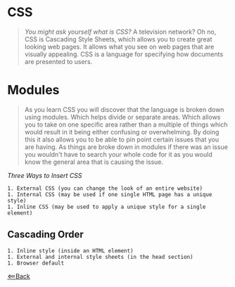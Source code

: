 # CSS

> *You might ask yourself what is CSS?* A television network? Oh no, CSS is Cascading Style Sheets, which allows you to create great looking web pages. It allows what you see on web pages that are visually appealing. CSS is a language for specifying how documents are presented to users.

# Modules

> As you learn CSS you will discover that the language is broken down using modules. Which helps divide or separate areas. Which allows you to take on one specific area rather than a multiple of things which would result in it being either confusing or overwhelming. By doing this it also allows you to be able to pin point certain issues that you are having. As things are broke down in modules if there was an issue you wouldn't have to search your whole code for it as you would know the general area that is causing the issue.

*Three Ways to Insert CSS*

    1. External CSS (you can change the look of an entire website)
    1. Internal CSS (may be used if one single HTML page has a unique style)
    1. Inline CSS (may be used to apply a unique style for a single element)

## Cascading Order

    1. Inline style (inside an HTML element)
    1. External and internal style sheets (in the head section)
    1. Browser default
    
[<==Back](README.md)
